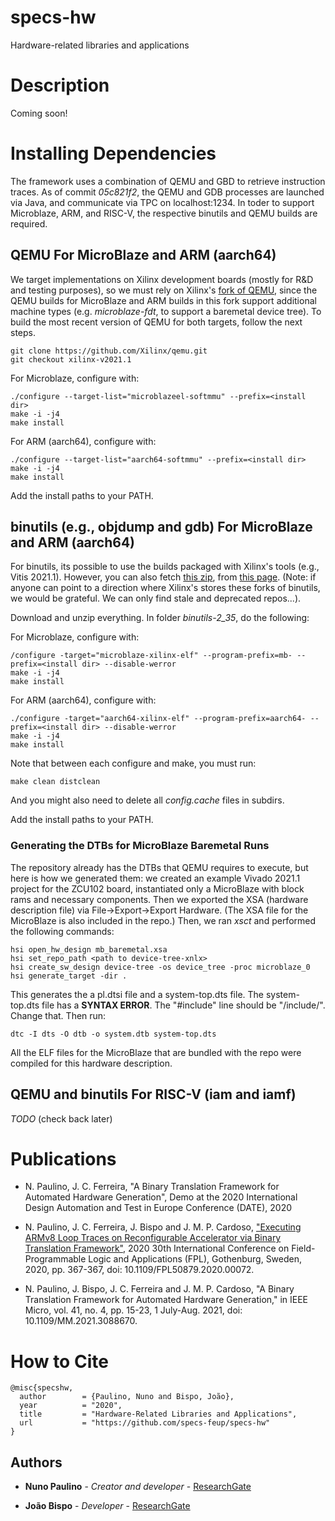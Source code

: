# specs-hw
Hardware-related libraries and applications

# Description

Coming soon!

# Installing Dependencies

The framework uses a combination of QEMU and GBD to retrieve instruction traces. As of commit *05c821f2*, the QEMU and GDB processes are launched via Java, and communicate via TPC on localhost:1234. In toder to support Microblaze, ARM, and RISC-V, the respective binutils and QEMU builds are required.

## QEMU For MicroBlaze and ARM (aarch64)

We target implementations on Xilinx development boards (mostly for R&D and testing purposes), so we must rely on Xilinx's [fork of QEMU](https://github.com/Xilinx/qemu.git), since the QEMU builds for MicroBlaze and ARM builds in this fork support additional machine types (e.g. *microblaze-fdt*, to support a baremetal device tree). To build the most recent version of QEMU for both targets, follow the next steps. 

```
git clone https://github.com/Xilinx/qemu.git
git checkout xilinx-v2021.1
```

For Microblaze, configure with:

```
./configure --target-list="microblazeel-softmmu" --prefix=<install dir>
make -i -j4
make install
```

For ARM (aarch64), configure with:

```
./configure --target-list="aarch64-softmmu" --prefix=<install dir>
make -i -j4
make install
```

Add the install paths to your PATH.

## binutils (e.g., objdump and gdb) For MicroBlaze and ARM (aarch64)

For binutils, its possible to use the builds packaged with Xilinx's tools (e.g., Vitis 2021.1). However, you can also fetch [this zip](https://www.xilinx.com/bin/public/openDownload?filename=mb-gnu-2021-0623.tar.gz), from [this page](https://www.xilinx.com/products/design-tools/guest-resources.html#2021). (Note: if anyone can point to a direction where Xilinx's stores these forks of binutils, we would be grateful. We can only find stale and deprecated repos...).

Download and unzip everything. In folder *binutils-2_35*, do the following:

For Microblaze, configure with:

```
/configure -target="microblaze-xilinx-elf" --program-prefix=mb- --prefix=<install dir> --disable-werror
make -i -j4
make install
```

For ARM (aarch64), configure with:

```
./configure -target="aarch64-xilinx-elf" --program-prefix=aarch64- --prefix=<install dir> --disable-werror
make -i -j4
make install
```

Note that between each configure and make, you must run:

```
make clean distclean
```

And you might also need to delete all *config.cache* files in subdirs.

Add the install paths to your PATH.

### Generating the DTBs for MicroBlaze Baremetal Runs

The repository already has the DTBs that QEMU requires to execute, but here is how we generated them: we created an example Vivado 2021.1 project for the ZCU102 board, instantiated only a MicroBlaze with block rams and necessary components. Then we exported the XSA (hardware description file) via File->Export->Export Hardware. (The XSA file for the MicroBlaze is also included in the repo.) Then, we ran *xsct* and performed the following commands:

```
hsi open_hw_design mb_baremetal.xsa
hsi set_repo_path <path to device-tree-xnlx>
hsi create_sw_design device-tree -os device_tree -proc microblaze_0
hsi generate_target -dir .
```

This generates the a pl.dtsi file and a system-top.dts file. The system-top.dts file has a **SYNTAX ERROR**. The "#include" line should be "/include/". Change that. Then run:

```
dtc -I dts -O dtb -o system.dtb system-top.dts
```

All the ELF files for the MicroBlaze that are bundled with the repo were compiled for this hardware description.

## QEMU and binutils For RISC-V (iam and iamf)

*TODO* (check back later)

# Publications

- N. Paulino, J. C. Ferreira, "A Binary Translation Framework for Automated Hardware Generation", Demo at the 2020 International Design Automation and Test in Europe Conference (DATE), 2020

- N. Paulino, J. C. Ferreira, J. Bispo and J. M. P. Cardoso, ["Executing ARMv8 Loop Traces on Reconfigurable Accelerator via Binary Translation Framework"](https://ieeexplore.ieee.org/document/9221508), 2020 30th International Conference on Field-Programmable Logic and Applications (FPL), Gothenburg, Sweden, 2020, pp. 367-367, doi: 10.1109/FPL50879.2020.00072.

- N. Paulino, J. Bispo, J. C. Ferreira and J. M. P. Cardoso, "A Binary Translation Framework for Automated Hardware Generation," in IEEE Micro, vol. 41, no. 4, pp. 15-23, 1 July-Aug. 2021, doi: 10.1109/MM.2021.3088670.

# How to Cite

```
@misc{specshw,
  author        = {Paulino, Nuno and Bispo, João},
  year          = "2020",
  title         = "Hardware-Related Libraries and Applications",
  url           = "https://github.com/specs-feup/specs-hw"
}
```

## Authors

* **Nuno Paulino** - *Creator and developer* - [ResearchGate](https://www.researchgate.net/profile/Nuno_Paulino2)

* **João Bispo** - *Developer* - [ResearchGate](https://www.researchgate.net/profile/Joao-Bispo)

